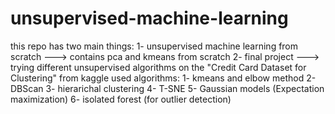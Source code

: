 # unsupervised-machine-learning

this repo has two main things:
1- unsupervised machine learning from scratch ---> contains pca and kmeans from scratch
2- final project ---> trying different unsupervised algorithms on the "Credit Card Dataset for Clustering" from kaggle
used algorithms:
1- kmeans and elbow method
2- DBScan
3- hierarichal clustering
4- T-SNE
5- Gaussian models (Expectation maximization)
6- isolated forest (for outlier detection)
